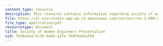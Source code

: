 ```yaml
---
content_type: resource
description: This resource contains information regarding society of women engineers.
file: https://ol-ocw-studio-app-qa.s3.amazonaws.com/courses/res-2-006-girls-who-build-cameras-summer-2016/fb38a3ed6c368a66a2fa76055e05afb4_MITRES_2_006SUM16_Nicole.pdf
file_type: application/pdf
resourcetype: Document
title: Society of Women Engineers Presentation
uid: fb38a3ed-6c36-8a66-a2fa-76055e05afb4
---
```

